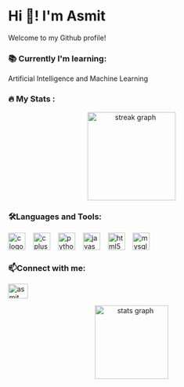 <h1 align="left">Hi 👋! I'm Asmit</h1>

Welcome to my Github profile!


<div align="left">
  <h3>📚 Currently I'm learning:</h3>
   Artificial Intelligence and Machine Learning
</div>

<h3 align="left">🔥   My Stats :</h3>



<div align="center">
  <img src="https://streak-stats.demolab.com?user=AsmitPrajapati&locale=en&mode=daily&theme=dark&hide_border=false&border_radius=5&order=3" height="180" alt="streak graph"  />
</div>

<h3 align="left">🛠Languages and Tools:</h3>

<div align="left">
  <img src="https://cdn.jsdelivr.net/gh/devicons/devicon/icons/c/c-original.svg" height="35" alt="c logo"  />
  <img width="8" />
  <img src="https://cdn.jsdelivr.net/gh/devicons/devicon/icons/cplusplus/cplusplus-original.svg" height="35" alt="cplusplus logo"  />
  <img width="8" />
  <img src="https://cdn.jsdelivr.net/gh/devicons/devicon/icons/python/python-original.svg" height="35" alt="python logo"  />
  <img width="8" />
  <img src="https://cdn.jsdelivr.net/gh/devicons/devicon/icons/javascript/javascript-original.svg" height="35" alt="javascript logo"  />
  <img width="8" />
  <img src="https://cdn.jsdelivr.net/gh/devicons/devicon/icons/html5/html5-original.svg" height="35" alt="html5 logo"  />
  <img width="8" />
  <img src="https://cdn.jsdelivr.net/gh/devicons/devicon/icons/mysql/mysql-original.svg" height="35" alt="mysql logo"  />
</div>


<h3 align="left">📫Connect with me:</h3>
<p align="left">
  <a href="https://www.linkedin.com/in/asmit-prajapati/" target="blank"><img align="center" src="https://raw.githubusercontent.com/rahuldkjain/github-profile-readme-generator/master/src/images/icons/Social/linked-in-alt.svg" alt="asmit prajapati" height="30" width="40" /></a>
</p>


<div align="center">
  <img src="https://github-readme-stats.vercel.app/api?username=AsmitPrajapati&hide_title=false&hide_rank=false&show_icons=true&include_all_commits=true&count_private=true&disable_animations=false&theme=dracula&locale=en&hide_border=false" height="150" alt="stats graph"  />
</div>



